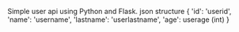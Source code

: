Simple user api using Python and Flask.
json structure
{
 'id': 'userid',
 'name': 'username',
 'lastname': 'userlastname',
 'age': userage (int)
 }
